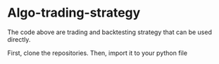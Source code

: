 # Algo-trading-strategy

The code above are trading and backtesting strategy that can be used directly.

First, clone the repositories. Then, import it to your python file
